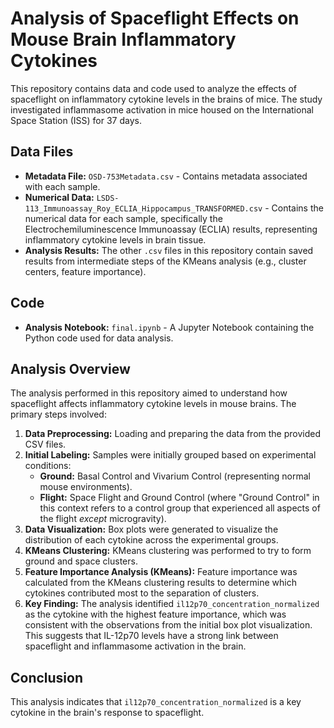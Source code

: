 # Analysis of Spaceflight Effects on Mouse Brain Inflammatory Cytokines

This repository contains data and code used to analyze the effects of spaceflight on inflammatory cytokine levels in the brains of mice. The study investigated inflammasome activation in mice housed on the International Space Station (ISS) for 37 days.

## Data Files

* **Metadata File:** `OSD-753Metadata.csv` - Contains metadata associated with each sample.
* **Numerical Data:** `LSDS-113_Immunoassay_Roy_ECLIA_Hippocampus_TRANSFORMED.csv` - Contains the numerical data for each sample, specifically the Electrochemiluminescence Immunoassay (ECLIA) results, representing inflammatory cytokine levels in brain tissue.
* **Analysis Results:** The other `.csv` files in this repository contain saved results from intermediate steps of the KMeans analysis (e.g., cluster centers, feature importance).

## Code

* **Analysis Notebook:** `final.ipynb` - A Jupyter Notebook containing the Python code used for data analysis.

## Analysis Overview

The analysis performed in this repository aimed to understand how spaceflight affects inflammatory cytokine levels in mouse brains. The primary steps involved:

1.  **Data Preprocessing:** Loading and preparing the data from the provided CSV files.
2.  **Initial Labeling:** Samples were initially grouped based on experimental conditions:
    * **Ground:** Basal Control and Vivarium Control (representing normal mouse environments).
    * **Flight:** Space Flight and Ground Control (where "Ground Control" in this context refers to a control group that experienced all aspects of the flight *except* microgravity).
3.  **Data Visualization:** Box plots were generated to visualize the distribution of each cytokine across the experimental groups.
4.  **KMeans Clustering:** KMeans clustering was performed to try to form ground and space clusters.
5.  **Feature Importance Analysis (KMeans):** Feature importance was calculated from the KMeans clustering results to determine which cytokines contributed most to the separation of clusters.
6.  **Key Finding:** The analysis identified `il12p70_concentration_normalized` as the cytokine with the highest feature importance, which was consistent with the observations from the initial box plot visualization. This suggests that IL-12p70 levels have a strong link between spaceflight and inflammasome activation in the brain.

## Conclusion

This analysis indicates that `il12p70_concentration_normalized` is a key cytokine in the brain's response to spaceflight.
